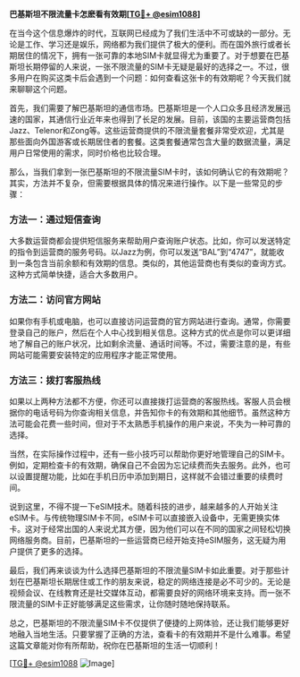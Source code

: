 **巴基斯坦不限流量卡怎麽看有效期[[TG💪+ @esim1088](https://t.me/s/esim1088)]**

在当今这个信息爆炸的时代，互联网已经成为了我们生活中不可或缺的一部分。无论是工作、学习还是娱乐，网络都为我们提供了极大的便利。而在国外旅行或者长期居住的情况下，拥有一张可靠的本地SIM卡就显得尤为重要了。对于想要在巴基斯坦长期停留的人来说，一张不限流量的SIM卡无疑是最好的选择之一。不过，很多用户在购买这类卡后会遇到一个问题：如何查看这张卡的有效期呢？今天我们就来聊聊这个问题。

首先，我们需要了解巴基斯坦的通信市场。巴基斯坦是一个人口众多且经济发展迅速的国家，其通信行业近年来也得到了长足的发展。目前，该国的主要运营商包括Jazz、Telenor和Zong等。这些运营商提供的不限流量套餐非常受欢迎，尤其是那些面向外国游客或长期居住者的套餐。这类套餐通常包含大量的数据流量，满足用户日常使用的需求，同时价格也比较合理。

那么，当我们拿到一张巴基斯坦的不限流量SIM卡时，该如何确认它的有效期呢？其实，方法并不复杂，但需要根据具体的情况来进行操作。以下是一些常见的步骤：

### 方法一：通过短信查询

大多数运营商都会提供短信服务来帮助用户查询账户状态。比如，你可以发送特定的指令到运营商的服务号码。以Jazz为例，你可以发送“BAL”到“4747”，就能收到一条包含当前余额和有效期的信息。类似的，其他运营商也有类似的查询方式。这种方式简单快捷，适合大多数用户。

### 方法二：访问官方网站

如果你有手机或电脑，也可以直接访问运营商的官方网站进行查询。通常，你需要登录自己的账户，然后在个人中心找到相关信息。这种方式的优点是你可以更详细地了解自己的账户状况，比如剩余流量、通话时间等。不过，需要注意的是，有些网站可能需要安装特定的应用程序才能正常使用。

### 方法三：拨打客服热线

如果以上两种方法都不方便，你还可以直接拨打运营商的客服热线。客服人员会根据你的电话号码为你查询相关信息，并告知你卡的有效期和其他细节。虽然这种方法可能会花费一些时间，但对于不太熟悉手机操作的用户来说，不失为一种可靠的选择。

当然，在实际操作过程中，还有一些小技巧可以帮助你更好地管理自己的SIM卡。例如，定期检查卡的有效期，确保自己不会因为忘记续费而失去服务。此外，也可以设置提醒功能，比如在手机日历中添加到期日，这样就不会错过重要的续费时间。

说到这里，不得不提一下eSIM技术。随着科技的进步，越来越多的人开始关注eSIM卡。与传统物理SIM卡不同，eSIM卡可以直接嵌入设备中，无需更换实体卡。这对于经常出国的人来说尤其方便，因为他们可以在不同的国家之间轻松切换网络服务商。目前，巴基斯坦的一些运营商已经开始支持eSIM服务，这无疑为用户提供了更多的选择。

最后，我们再来谈谈为什么选择巴基斯坦的不限流量SIM卡如此重要。对于那些计划在巴基斯坦长期居住或工作的朋友来说，稳定的网络连接是必不可少的。无论是视频会议、在线教育还是社交媒体互动，都需要良好的网络环境来支持。而一张不限流量的SIM卡正好能够满足这些需求，让你随时随地保持联系。

总之，巴基斯坦的不限流量SIM卡不仅提供了便捷的上网体验，还让我们能够更好地融入当地生活。只要掌握了正确的方法，查看卡的有效期并不是什么难事。希望这篇文章能对你有所帮助，祝你在巴基斯坦的生活一切顺利！

[[TG💪+ @esim1088](https://t.me/s/esim1088) ![Image](https://i.postimg.cc/4NQfJmqS/Snipaste-2025-05-13-00-14-12.png)]